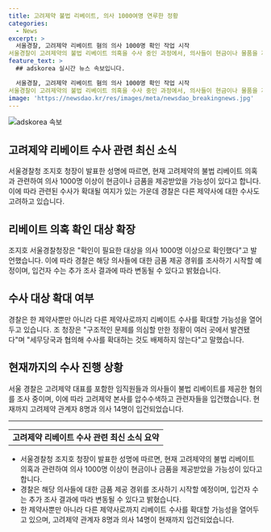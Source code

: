 ```yaml
---
title: 고려제약 불법 리베이트, 의사 1000여명 연루한 정황
categories:
  - News
excerpt: >
  서울경찰, 고려제약 리베이트 혐의 의사 1000명 확인 작업 시작
서울경찰이 고려제약의 불법 리베이트 의혹을 수사 중인 과정에서, 의사들이 현금이나 물품을 제공받은 것으로 확인하여 1000명 이상을 대상으로 확인 작업에 착수했다고 조 지장이 밝혔다. 이와 관련하여 경찰은 다른 제약사로의 수사 확대도 봐야할 것이라고 언급했다. 또한, 조 지장은 "구조적인 문제를 의심할 만한 정황이 여러 곳에서 발견되어 세무당국과 협의해 수사를 확대하는 것도 배제하지 않는다"고 말했다. 현재까지 고려제약 관계자 8명과 의사 14명을 입건한 상황이다.
feature_text: >
  ## adskorea 실시간 뉴스 속보입니다.

  서울경찰, 고려제약 리베이트 혐의 의사 1000명 확인 작업 시작
서울경찰이 고려제약의 불법 리베이트 의혹을 수사 중인 과정에서, 의사들이 현금이나 물품을 제공받은 것으로 확인하여 1000명 이상을 대상으로 확인 작업에 착수했다고 조 지장이 밝혔다. 이와 관련하여 경찰은 다른 제약사로의 수사 확대도 봐야할 것이라고 언급했다. 또한, 조 지장은 "구조적인 문제를 의심할 만한 정황이 여러 곳에서 발견되어 세무당국과 협의해 수사를 확대하는 것도 배제하지 않는다"고 말했다. 현재까지 고려제약 관계자 8명과 의사 14명을 입건한 상황이다.
image: 'https://newsdao.kr/res/images/meta/newsdao_breakingnews.jpg'
---
```


<p><img src="https://newsdao.kr/res/images/meta/newsdao_breakingnews.jpg" alt="adskorea 속보" /></p>

<h2 data-ke-size="size26">고려제약 리베이트 수사 관련 최신 소식</h2>

<p data-ke-size="size16">서울경찰청 조지호 청장이 발표한 성명에 따르면, 현재 고려제약의 불법 리베이트 의혹과 관련하여 의사 1000명 이상이 현금이나 금품을 제공받았을 가능성이 있다고 합니다. 이에 따라 관련된 수사가 확대될 여지가 있는 가운데 경찰은 다른 제약사에 대한 수사도 고려하고 있습니다.</p>

<h2 data-ke-size="size24">리베이트 의혹 확인 대상 확장</h2>

<p data-ke-size="size16">조지호 서울경찰청장은 "확인이 필요한 대상을 의사 1000명 이상으로 확인했다"고 발언했습니다. 이에 따라 경찰은 해당 의사들에 대한 금품 제공 경위를 조사하기 시작할 예정이며, 입건자 수는 추가 조사 결과에 따라 변동될 수 있다고 밝혔습니다.</p>

<h2 data-ke-size="size24">수사 대상 확대 여부</h2>

<p data-ke-size="size16">경찰은 한 제약사뿐만 아니라 다른 제약사로까지 리베이트 수사를 확대할 가능성을 열어두고 있습니다. 조 청장은 "구조적인 문제를 의심할 만한 정황이 여러 곳에서 발견됐다"며 "세무당국과 협의해 수사를 확대하는 것도 배제하지 않는다"고 말했습니다.</p>

<h2 data-ke-size="size24">현재까지의 수사 진행 상황</h2>

<p data-ke-size="size16">서울 경찰은 고려제약 대표를 포함한 임직원들과 의사들이 불법 리베이트를 제공한 혐의를 조사 중이며, 이에 따라 고려제약 본사를 압수수색하고 관련자들을 입건했습니다. 현재까지 고려제약 관계자 8명과 의사 14명이 입건되었습니다.</p>

<hr>

<table>
  <tr>
    <td style="text-align: center; height: 17px;"><b>고려제약 리베이트 수사 관련 최신 소식 요약</b></td>
  </tr>
</table>

<ul>
  <li>서울경찰청 조지호 청장이 발표한 성명에 따르면, 현재 고려제약의 불법 리베이트 의혹과 관련하여 의사 1000명 이상이 현금이나 금품을 제공받았을 가능성이 있다고 합니다.</li>
  <li>경찰은 해당 의사들에 대한 금품 제공 경위를 조사하기 시작할 예정이며, 입건자 수는 추가 조사 결과에 따라 변동될 수 있다고 밝혔습니다.</li>
  <li>한 제약사뿐만 아니라 다른 제약사로까지 리베이트 수사를 확대할 가능성을 열어두고 있으며, 고려제약 관계자 8명과 의사 14명이 현재까지 입건되었습니다.</li>
</ul>

<p data-ke-size="size16">&nbsp;</p>

